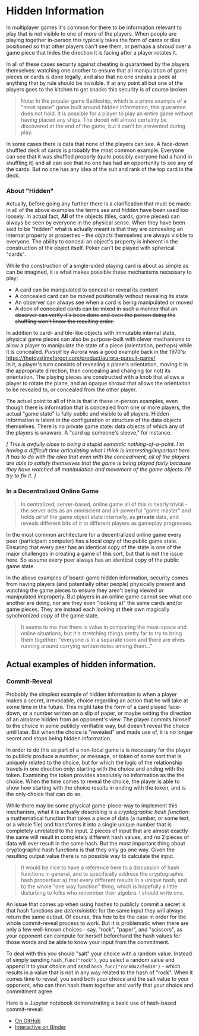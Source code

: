 
# Hidden Information

In multiplayer games it's common for there to be information relevant to play that is not visible to one of more of the players. When people are playing together in-person this typically takes the form of cards or tiles positioned so that other players can't see them, or perhaps a shroud over a game piece that hides the direction it is facing after a player rotates it.

In all of these cases security against cheating is guaranteed by the players themselves: watching one another to ensure that all manipulation of game pieces or cards is done legally, and also that no one sneaks a peek at anything that by rule should be invisible.  If at any point all but one of the players goes to the kitchen to get snacks this security is of course broken.

>   Note: In the popular game Battleship, which is a prime example of a "meat space" game built around hidden information, this guarantee does not hold. It is possible for a player to play an entire game without having placed any ships. The deceit will almost certainly be discovered at the end of the game, but it can't be prevented during play.

In some cases there is data that none of the players can see. A face-down shuffled deck of cards is probably the most common example. Everyone can see that it was shuffled properly (quite possibly everyone had a hand in shuffling it) and all can see that no one has had an opportunity to see any of the cards. But no one has any idea of the suit and rank of the top card in the deck.


### About "Hidden"
Actually, before going any further there is a clarification that must be made: in all of the above examples the terms _see_ and _hidden_ have been used too loosely. In actual fact, **All** of the objects (tiles, cards, game pieces) can always be seen by everyone in the physical sense. When they have been said to be "hidden" what is actually meant is that they are concealing an internal property or properties - the _objects_ themselves are always visible to everyone. The ability to conceal an object's property is inherent in the construction of the object itself. Poker can't be played with spherical "cards".

While the construction of a single-sided playing card is about as simple as can be imagined, it is what makes possible these mechanisms necessary to play:

 - A card can be manipulated to conceal or reveal its content
 - A concealed card can be moved positionally without revealing its state
 - An observer can always see when a card is being manipulated or moved
 - ~~A deck of concealed cards can be mixed in such a manner that an observer can verify it's been done and even the person doing the shuffling won't know the resulting order.~~

In addition to card- and tile-like objects with immutable internal state, physical game pieces can also be purpose-built with clever mechanisms to allow a player to manipulate the state of a piece (orientation, perhaps) while it is concealed.  _Pursuit_ by Aurora was a good example back in the 1970's: https://thetoystimeforgot.com/product/aurora-pursuit-game/  <br> In it, a player's turn consists of revealing a plane's orientation, moving it in the appropriate direction, then concealing and changing (or not) its orientation. The playing pieces are constructed with a knob that allows a player to rotate the plane, and an opaque shroud that allows the orientation to be revealed to, or concealed from the other player.

The actual point to all of this is that in these in-person examples, even though there is information that is concealed from one or more players, the actual "game state" is fully public and visible to all players. Hidden information is latent in the configuration or structure of the data objects themselves. There is no private game state: data objects of which any of the players is unaware. A "card up someone's sleeve," for instance.

_[ This is awfully close to being a stupid semantic nothing-of-a-point. I'm having a difficult time articulating what I think is interesting/important here. It has to do with the idea that even with the concealment, all of the players are able to satisfy themselves that the game is being played fairly because they have watched all manipulation and movement of the game objects. I'll try to fix it. ]_

### In a Decentralized Online Game

> In centralized, server-based, online game all of this is nearly trivial - the server acts as an omniscient and all-powerful "game master" and holds _all_ of the game object state internally, as **private** data, and reveals different bits of it to different players as gameplay progresses.

In the most common architecture for a decentralized online game every peer (participant computer) has a local copy of the public game state. Ensuring that every peer has an identical copy of the state is one of the major challenges in creating a game of this sort, but that is not the issue here. So assume every peer always has an identical copy of the public game state.

In the above examples of board-game hidden information, security comes from having players (and potentially other people) physically present and watching the game pieces to ensure they aren't being viewed or manipulated improperly. But players in an online game cannot see what one another are doing, nor are they even "looking at" the same cards and/or game pieces. They are instead each looking at their own magically synchronized _copy_ of the game state.

> It seems to me that there is value in comparing the meat-space and online situations, but it's stretching things pretty far to try to bring them together: "everyone is in a separate room and there are elves running around carrying written notes among them..."

## Actual examples of hidden information.

### Commit-Reveal

Probably the simplest example of hidden information is when a player makes a secret, irrevocable, choice regarding an action that he will take at some time in the future. This might take the form of a card played face-down, or a number written on a slip of paper, or maybe setting the direction of an airplane hidden from an opponent's view. The player commits himself to the choice in some publicly verifiable way, but doesn't reveal the choice until later. But when the choice is "revealed" and made use of, it is no longer secret and stops being hidden information.

In order to do this as part of a non-local game is is necessary for the player to publicly produce a number, or message, or token of some sort that is uniquely related to the choice, but for which the logic of the relationship travels in one direction only: starting with the choice and ending with the token. Examining the token provides absolutely no information as the the choice. When the time comes to reveal the choice, the player is able to show how starting with the choice results in ending with the token, and is the only choice that can do so.

While there may be some physical game-piece-way to implement this mechanism, what it is actually describing is a _cryptographic hash function_: a mathematical function that takes a piece of data (a number, or some text, or a whole file) and transforms it into a single unique number that is completely unrelated to the input. 2 pieces of input that are almost exactly the same will result in completely different hash values, and no 2 pieces of data will ever result in the same hash. But the most important thing about cryptographic hash functions is that they only go one way. Given the resulting output value there is no possible way to calculate the input.

> It would be nice to have a reference here to a discussion of hash functions in general, and to specifically address the cryptographic hash properties: a) that every different results in a _unique_ hash, and b) the whole "one way function" thing, which is hopefully a little disturbing to folks who remember their algebra. I should write one.

An issue that comes up when using hashes to publicly commit a secret is that hash functions are _deterministic_: for the same input they will always return the same output. Of course, this _has_ to be the case in order for the whole commit-reveal process to work. But it is problematic when there are only a few well-known choices - say, "rock", "paper", and "scissors", as your opponent can compute for herself beforehand the hash values for those words and be able to know your input from the commitment.

To deal with this you should "salt" your choice with a random value. Instead of simply sending `hash_func("rock")`, you select a random value and append it to your choice and send `hash_func("rock0x23fed38")` - which results in a value that is not in any way related to the hash of "rock". When it comes time to reveal, you send both your choice and the salt value to your opponent, who can then hash them together and verify that your choice and commitment agree.

Here is a Jupyter notebook demonstrating a basic use of hash-based commit-reveal:
- [On GitHub](https://github.com/Apian-Framework/Jupyter-Notebooks/blob/main/HashCommitReveal.ipynb)
- [Interactive on Binder](https://mybinder.org/v2/gh/Apian-Framework/Jupyter-Notebooks/main?labpath=HashCommitReveal.ipynb)
















